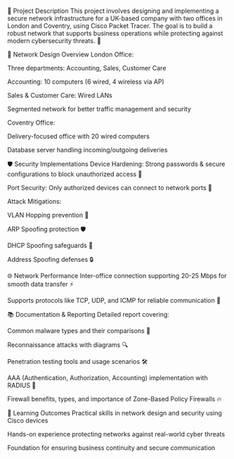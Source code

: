 🚀 Project Description
This project involves designing and implementing a secure network infrastructure for a UK-based company with two offices in London and Coventry, using Cisco Packet Tracer. The goal is to build a robust network that supports business operations while protecting against modern cybersecurity threats. 🔐

🏢 Network Design Overview
London Office:

Three departments: Accounting, Sales, Customer Care

Accounting: 10 computers (6 wired, 4 wireless via AP)

Sales & Customer Care: Wired LANs

Segmented network for better traffic management and security

Coventry Office:

Delivery-focused office with 20 wired computers

Database server handling incoming/outgoing deliveries

🛡️ Security Implementations
Device Hardening: Strong passwords & secure configurations to block unauthorized access 🔑

Port Security: Only authorized devices can connect to network ports 🔌

Attack Mitigations:

VLAN Hopping prevention 🚫

ARP Spoofing protection 🛡️

DHCP Spoofing safeguards 🚧

Address Spoofing defenses 🔒

🌐 Network Performance
Inter-office connection supporting 20-25 Mbps for smooth data transfer ⚡

Supports protocols like TCP, UDP, and ICMP for reliable communication 🔄

📚 Documentation & Reporting
Detailed report covering:

Common malware types and their comparisons 🦠

Reconnaissance attacks with diagrams 🔍

Penetration testing tools and usage scenarios 🛠️

AAA (Authentication, Authorization, Accounting) implementation with RADIUS 🔑

Firewall benefits, types, and importance of Zone-Based Policy Firewalls 🔥

🎯 Learning Outcomes
Practical skills in network design and security using Cisco devices

Hands-on experience protecting networks against real-world cyber threats

Foundation for ensuring business continuity and secure communication
